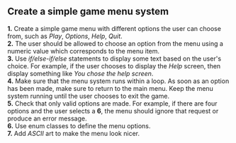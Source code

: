 ## Create a simple game menu system

<b>1.</b> Create a simple game menu with different options the user can choose from, such as <i>Play</i>, <i>Options</i>, <i>Help</i>, <i>Quit</i>. <br>
<b>2.</b> The user should be allowed to choose an option from the menu using a numeric value which corresponds to the menu item. <br>
<b>3.</b> Use <i>if/else-if/else</i> statements to display some text based on the user's choice. For example, if the user chooses to display the <i>Help</i> screen, then display something like <i>You chose the help screen</i>. <br>
<b>4.</b> Make sure that the menu system runs within a loop. As soon as an option has been made, make sure to return to the main menu. Keep the menu system running until the user chooses to exit the game. <br>
<b>5.</b> Check that only valid options are made. For example, if there are four options and the user selects a <b>6</b>, the menu should ignore that request or produce an error message. <br>
<b>6.</b> Use enum classes to define the menu options. <br>
<b>7.</b> Add <i>ASCII</i> art to make the menu look nicer.
